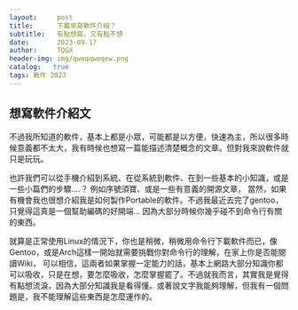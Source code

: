 ```yaml
---
layout:     post
title:      下篇來寫軟件介紹？
subtitle:   有點想寫，又有點不想
date:       2023-09-17
author:     TQGX
header-img: img/qweqqweqew.png
catalog:   true
tags: 軟件 2023
---
```


## 想寫軟件介紹文
不過我所知道的軟件，基本上都是小眾，可能都是以方便，快速為主，所以很多時候意義都不太大，我有時候也想寫一篇能描述清楚概念的文章。但對我來說軟件就只是玩玩。


也許我們可以從手機介紹到系統、在從系統到軟件、在到一些基本的小知識，或是一些小篇們的步驟....？ 例如序號須寶、或是一些有意義的開源文章，
當然，如果有機會我也很想介紹我是如何製作Portable的軟件。不過我最近去完了gentoo，只覺得這真是一個幫助編碼的好開端... 因為大部分時候你幾乎碰不到命令行有關的東西。


就算是正常使用Linux的情況下，你也是稍微，稍微用命令行下載軟件而已，像Gentoo，或是Arch這樣一開始就需要挑戰你對命令行的理解，在家上你是否能閱讀Wiki，
可以相信，這兩者如果掌握一定能力的話，基本上網路大部分知識你都可以吸收，只是在想，要怎麼吸收，怎麼掌握罷了。不過就我而言，其實我是覺得有點想流淚，因為大部分知識我是看得懂。或著說文字我能夠理解，但我有一個問題是，我不能理解這些東西是怎麼運作的。

